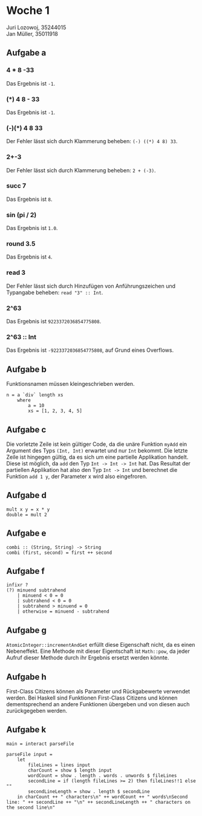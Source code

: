 # Woche 1

Juri Lozowoj, 35244015 \
Jan Müller, 35011918

## Aufgabe a

### 4 * 8 -33

Das Ergebnis ist `-1`.

### (*) 4 8 - 33

Das Ergebnis ist `-1`.

### (-)(*) 4 8 33

Der Fehler lässt sich durch Klammerung beheben: `(-) ((*) 4 8) 33`.

### 2+-3

Der Fehler lässt sich durch Klammerung beheben: `2 + (-3)`.

### succ 7

Das Ergebnis ist `8`.

### sin (pi / 2)

Das Ergebnis ist `1.0`.

### round 3.5

Das Ergebnis ist `4`.

### read 3

Der Fehler lässt sich durch Hinzufügen von Anführungszeichen und Typangabe beheben: `read "3" :: Int`.

### 2^63

Das Ergebnis ist `9223372036854775808`.

### 2^63 :: Int

Das Ergebnis ist `-9223372036854775808`, auf Grund eines Overflows.

## Aufgabe b

Funktionsnamen müssen kleingeschrieben werden.

```
n = a `div` length xs
    where 
        a = 10
        xs = [1, 2, 3, 4, 5]
```

## Aufgabe c

Die vorletzte Zeile ist kein gültiger Code, da die unäre Funktion `myAdd` ein Argument des Typs `(Int, Int)` erwartet und nur `Int` bekommt.
Die letzte Zeile ist hingegen gültig, da es sich um eine partielle Applikation handelt. Diese ist möglich, da `add` den Typ `Int -> Int -> Int` hat. Das Resultat der partiellen Applikation hat also den Typ `Int -> Int` und berechnet die Funktion `add 1 y`, der Parameter x wird also eingefroren.

## Aufgabe d

```
mult x y = x * y
double = mult 2
```

## Aufgabe e

```
combi :: (String, String) -> String
combi (first, second) = first ++ second
```

## Aufgabe f

```
infixr ?
(?) minuend subtrahend
    | minuend < 0 = 0
    | subtrahend < 0 = 0
    | subtrahend > minuend = 0
    | otherwise = minuend - subtrahend
```

## Aufgabe g

`AtomicInteger::incrementAndGet` erfüllt diese Eigenschaft nicht, da es einen Nebeneffekt.
Eine Methode mit dieser Eigentschaft ist `Math::pow`, da jeder Aufruf dieser Methode durch ihr Ergebnis ersetzt werden könnte.

## Aufgabe h

First-Class Citizens können als Parameter und Rückgabewerte verwendet werden.
Bei Haskell sind Funktionen First-Class Citizens und können dementsprechend an andere Funktionen übergeben und von diesen auch zurückgegeben werden.

## Aufgabe k

```
main = interact parseFile

parseFile input =
    let
        fileLines = lines input
        charCount = show $ length input
        wordCount = show . length . words . unwords $ fileLines
        secondLine = if (length fileLines >= 2) then fileLines!!1 else ""
        secondLineLength = show . length $ secondLine
    in charCount ++ " characters\n" ++ wordCount ++ " words\nSecond line: " ++ secondLine ++ "\n" ++ secondLineLength ++ " characters on the second line\n"
```
